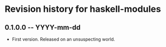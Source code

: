 # Revision history for haskell-modules

## 0.1.0.0 -- YYYY-mm-dd

* First version. Released on an unsuspecting world.
